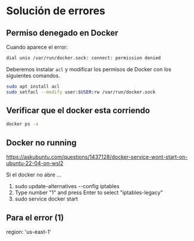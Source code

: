 # Solución de errores

## Permiso denegado en Docker

Cuando aparece el error:

```txt
dial unix /var/run/docker.sock: connect: permission denied
```

Deberemos instalar `acl` y modificar los permisos de Docker con los siguientes comandos.

```sh
sudo apt install acl
sudo setfacl --modify user:$USER:rw /var/run/docker.sock
```

## Verificar que el docker esta corriendo

```sh
docker ps -a 
```

## Docker no running

https://askubuntu.com/questions/1437128/docker-service-wont-start-on-ubuntu-22-04-on-wsl2

Si el docker no abre ... 

1. sudo update-alternatives --config iptables
2. Type number "1" and press Enter to select "iptables-legacy"
3. sudo service docker start


## Para el error (1)

region: 'us-east-1'